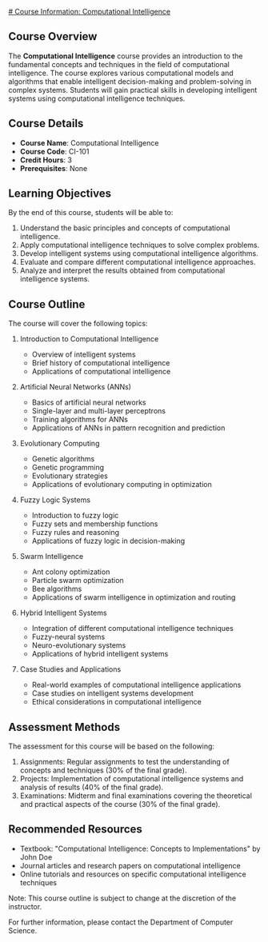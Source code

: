 [# Course Information: Computational Intelligence](images.md)

## Course Overview

The **Computational Intelligence** course provides an introduction to the fundamental concepts and techniques in the field of computational intelligence. The course explores various computational models and algorithms that enable intelligent decision-making and problem-solving in complex systems. Students will gain practical skills in developing intelligent systems using computational intelligence techniques.

## Course Details

- **Course Name**: Computational Intelligence
- **Course Code**: CI-101
- **Credit Hours**: 3
- **Prerequisites**: None

## Learning Objectives

By the end of this course, students will be able to:

1. Understand the basic principles and concepts of computational intelligence.
2. Apply computational intelligence techniques to solve complex problems.
3. Develop intelligent systems using computational intelligence algorithms.
4. Evaluate and compare different computational intelligence approaches.
5. Analyze and interpret the results obtained from computational intelligence systems.

## Course Outline

The course will cover the following topics:

1. Introduction to Computational Intelligence
    - Overview of intelligent systems
    - Brief history of computational intelligence
    - Applications of computational intelligence

2. Artificial Neural Networks (ANNs)
    - Basics of artificial neural networks
    - Single-layer and multi-layer perceptrons
    - Training algorithms for ANNs
    - Applications of ANNs in pattern recognition and prediction

3. Evolutionary Computing
    - Genetic algorithms
    - Genetic programming
    - Evolutionary strategies
    - Applications of evolutionary computing in optimization

4. Fuzzy Logic Systems
    - Introduction to fuzzy logic
    - Fuzzy sets and membership functions
    - Fuzzy rules and reasoning
    - Applications of fuzzy logic in decision-making

5. Swarm Intelligence
    - Ant colony optimization
    - Particle swarm optimization
    - Bee algorithms
    - Applications of swarm intelligence in optimization and routing

6. Hybrid Intelligent Systems
    - Integration of different computational intelligence techniques
    - Fuzzy-neural systems
    - Neuro-evolutionary systems
    - Applications of hybrid intelligent systems

7. Case Studies and Applications
    - Real-world examples of computational intelligence applications
    - Case studies on intelligent systems development
    - Ethical considerations in computational intelligence

## Assessment Methods

The assessment for this course will be based on the following:

1. Assignments: Regular assignments to test the understanding of concepts and techniques (30% of the final grade).
2. Projects: Implementation of computational intelligence systems and analysis of results (40% of the final grade).
3. Examinations: Midterm and final examinations covering the theoretical and practical aspects of the course (30% of the final grade).

## Recommended Resources

- Textbook: "Computational Intelligence: Concepts to Implementations" by John Doe
- Journal articles and research papers on computational intelligence
- Online tutorials and resources on specific computational intelligence techniques

Note: This course outline is subject to change at the discretion of the instructor.

For further information, please contact the Department of Computer Science.
